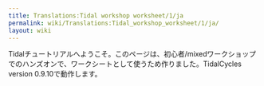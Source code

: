 ```yaml
---
title: Translations:Tidal workshop worksheet/1/ja
permalink: wiki/Translations:Tidal_workshop_worksheet/1/ja/
layout: wiki
---
```


Tidalチュートリアルへようこそ。このページは、初心者/mixedワークショップでのハンズオンで、ワークシートとして使うため作りました。TidalCycles
version 0.9.10で動作します。
